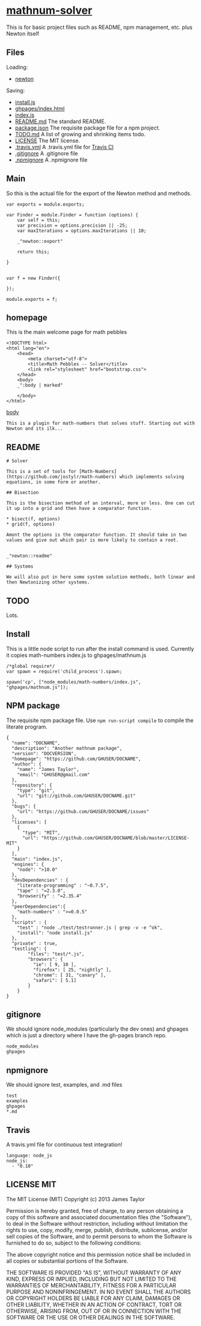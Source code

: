 # [mathnum-solver](# "version: 0.0.1 | jostylr")

This is for basic project files such as README, npm management, etc. plus Newton itself

## Files

Loading: 

* [newton](# "load : newton.lp.md")


Saving: 

* [install.js](#main "save: | jshint")
* [ghpages/index.html](#homepage "save:")
* [index.js](#main "save: | jshint")
* [README.md](#readme "save:") The standard README.
* [package.json](#npm-package "save: json  | jshint") The requisite package file for a npm project. 
* [TODO.md](#todo "save: | clean raw") A list of growing and shrinking items todo.
* [LICENSE](#license-mit "save: | clean raw") The MIT license.
* [.travis.yml](#travis "save:") A .travis.yml file for [Travis CI](https://travis-ci.org/)
* [.gitignore](#gitignore "Save:") A .gitignore file
* [.npmignore](#npmignore "Save:") A .npmignore file


## Main

So this is the actual file for the export of the Newton method and methods.

    var exports = module.exports;

    var Finder = module.Finder = function (options) {
        var self = this;
        var precision = options.precision || -25;
        var maxIterations = options.maxIterations || 10;

        _"newton::export"

        return this;

    }


    var f = new Finder({

    });

    module.exports = f;


## homepage

This is the main welcome page for math pebbles

    <!DOCTYPE html>
    <html lang="en">
        <head>
            <meta charset="utf-8">
            <title>Math Pebbles -- Solver</title>
            <link rel="stylesheet" href="bootstrap.css">
        </head>
        <body>
        _":body | marked"

        </body>
    </html>

[body]()

    This is a plugin for math-numbers that solves stuff. Starting out with Newton and its ilk...

## README


    # Solver

    This is a set of tools for [Math-Numbers](https://github.com/jostylr/math-numbers) which implements solving equations, in some form or another. 

    ## Bisection

    This is the bisection method of an interval, more or less. One can cut it up into a grid and then have a comparator function. 

    * bisect(f, options)
    * grid(f, options)

    Amont the options is the comparator function. It should take in two values and give out which pair is more likely to contain a root.  


    _"newton::readme"  

    ## Systems

    We will also put in here some system solution methods, both linear and then Newtonizing other systems. 



## TODO

Lots.

## Install

This is a little node script to run after the install command is used. Currently it copies math-numbers index.js to ghpages/mathnum.js

    /*global require*/
    var spawn = require('child_process').spawn;

    spawn('cp', ["node_modules/math-numbers/index.js", "ghpages/mathnum.js"]);

## NPM package

The requisite npm package file. Use `npm run-script compile` to compile the literate program.

[](# "json") 

    {
      "name": "DOCNAME",
      "description": "Another mathnum package",
      "version": "DOCVERSION",
      "homepage": "https://github.com/GHUSER/DOCNAME",
      "author": {
        "name": "James Taylor",
        "email": "GHUSER@gmail.com"
      },
      "repository": {
        "type": "git",
        "url": "git://github.com/GHUSER/DOCNAME.git"
      },
      "bugs": {
        "url": "https://github.com/GHUSER/DOCNAME/issues"
      },
      "licenses": [
        {
          "type": "MIT",
          "url": "https://github.com/GHUSER/DOCNAME/blob/master/LICENSE-MIT"
        }
      ],
      "main": "index.js",
      "engines": {
        "node": ">10.0"
      },
      "devDependencies" : {
        "literate-programming" : "~0.7.5",
        "tape" : "=2.3.0",
        "browserify" : "=2.35.4"
      },
      "peerDependencies":{  
        "math-numbers" : ">=0.0.5"
      },
      "scripts" : { 
        "test" : "node ./test/testrunner.js | grep -v -e ^ok",
        "install": "node install.js"
      },
      "private" : true, 
      "testling": {
            "files": "test/*.js",
            "browsers": {
              "ie": [ 9, 10 ],
              "firefox": [ 25, "nightly" ],
              "chrome": [ 31, "canary" ],
              "safari": [ 5.1]
            }
        }
    }

## gitignore

We should ignore node_modules (particularly the dev ones) and ghpages which is just a directory where I have the gh-pages branch repo. 

    node_modules
    ghpages

## npmignore

We should ignore test, examples, and .md files

    test
    examples
    ghpages
    *.md

## Travis

A travis.yml file for continuous test integration!

    language: node_js
    node_js:
      - "0.10"

## LICENSE MIT


The MIT License (MIT)
Copyright (c) 2013 James Taylor

Permission is hereby granted, free of charge, to any person obtaining a copy of this software and associated documentation files (the "Software"), to deal in the Software without restriction, including without limitation the rights to use, copy, modify, merge, publish, distribute, sublicense, and/or sell copies of the Software, and to permit persons to whom the Software is furnished to do so, subject to the following conditions:

The above copyright notice and this permission notice shall be included in all copies or substantial portions of the Software.

THE SOFTWARE IS PROVIDED "AS IS", WITHOUT WARRANTY OF ANY KIND, EXPRESS OR IMPLIED, INCLUDING BUT NOT LIMITED TO THE WARRANTIES OF MERCHANTABILITY, FITNESS FOR A PARTICULAR PURPOSE AND NONINFRINGEMENT. IN NO EVENT SHALL THE AUTHORS OR COPYRIGHT HOLDERS BE LIABLE FOR ANY CLAIM, DAMAGES OR OTHER LIABILITY, WHETHER IN AN ACTION OF CONTRACT, TORT OR OTHERWISE, ARISING FROM, OUT OF OR IN CONNECTION WITH THE SOFTWARE OR THE USE OR OTHER DEALINGS IN THE SOFTWARE.
